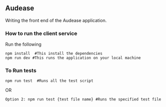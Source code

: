 ## Audease 

Writing the front end of the Audease application.

### How to run the client service
Run the following
```
npm install  #This install the dependencies
npm run dev #This runs the application on your local machine
```

### To Run tests
```
npm run test  #Runs all the test script
```
OR
```
Option 2: npm run test {test file name} #Runs the specified test file
```
